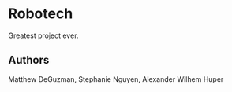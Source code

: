 # Robotech

Greatest project ever.

## Authors

Matthew DeGuzman, Stephanie Nguyen, Alexander Wilhem Huper
